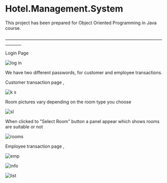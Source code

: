 # Hotel.Management.System
This project has been prepared for Object Oriented Programming in Java course.

______________________________________________________________________________________</p>

Login Page

![log in](https://user-images.githubusercontent.com/44112288/52715829-7da08e80-2fae-11e9-9b0b-9b9712a77c49.png)

We have two different passwords, for customer and  employee transactions.

Customer transaction page , 

![k s](https://user-images.githubusercontent.com/44112288/52716504-f18f6680-2faf-11e9-8234-62559b568df3.png)

Room pictures vary depending on the room type you choose

![sl](https://user-images.githubusercontent.com/44112288/52716526-f8b67480-2faf-11e9-9a0b-505d35d35864.png)

When clicked to "Select Room" button a panel appear which shows rooms are suitable or not

![rooms](https://user-images.githubusercontent.com/44112288/52717173-89418480-2fb1-11e9-836f-9b42c6aa17e7.png)

Employee transaction page ,

![emp](https://user-images.githubusercontent.com/44112288/52717925-48e30600-2fb3-11e9-9456-dada2e5b7b68.png)

![info](https://user-images.githubusercontent.com/44112288/52717926-497b9c80-2fb3-11e9-9d0e-5338327d6b18.png)

![list](https://user-images.githubusercontent.com/44112288/52717927-497b9c80-2fb3-11e9-87af-b4d1258c4f15.png)





 



